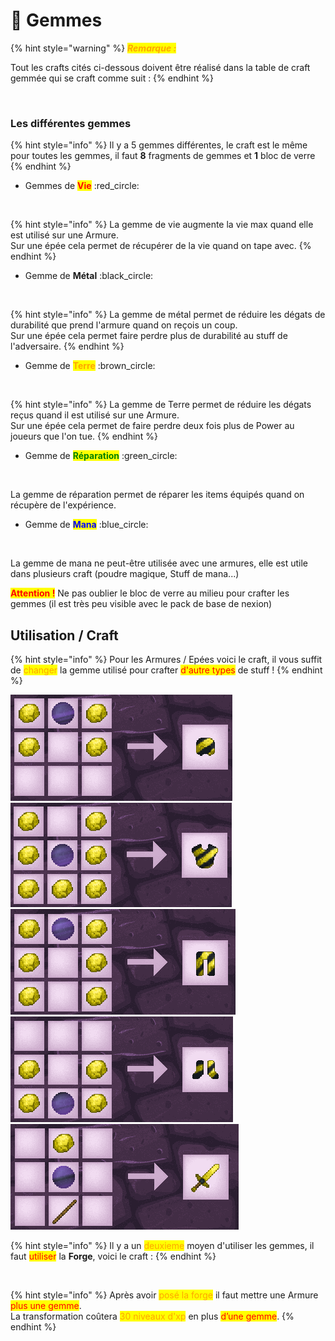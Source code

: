 # 💎 Gemmes

{% hint style="warning" %}
_<mark style="color:orange;">**Remarque :**</mark>_

Tout les crafts cités ci-dessous doivent être réalisé dans la table de craft gemmée qui se craft comme suit :
{% endhint %}

<figure><img src="../.gitbook/assets/table de craft gemmée.png" alt=""><figcaption></figcaption></figure>

### Les différentes gemmes

{% hint style="info" %}
Il y a 5 gemmes différentes, le craft est le même pour toutes les gemmes, il faut **8** fragments de gemmes et **1** bloc de verre
{% endhint %}

* Gemmes de <mark style="color:red;">**Vie**</mark> :red\_circle:

<figure><img src="https://lh5.googleusercontent.com/L1NwHYQxiMW8cMZUuc518KOHD23IuybwArSfr44KGNW4A13iG0uIVQaAYjsc2lba76NXycjfF8gc9w8GGzeVdlTj-1XQY5Np05oYUi0cREHExFaWvsAWiQkmO5qvWfZDO5mxrl-i" alt=""><figcaption></figcaption></figure>

{% hint style="info" %}
La gemme de vie augmente la vie max quand elle est utilisé sur une Armure. \
Sur une épée cela permet de récupérer de la vie quand on tape avec.
{% endhint %}

* Gemme de **Métal** :black\_circle:

<figure><img src="https://lh3.googleusercontent.com/hVHesUnw11eRuxoO40idzwmuCdXvZmyP-UtpXD4EiodS733CUIw4slEm3V9211IR6dtz0H0covDbhhPNediCKlWE2VNuTiSSS9dolMZnAtjGAc9OCixzFa_rEsRd2wuOaN867-OL" alt=""><figcaption></figcaption></figure>

{% hint style="info" %}
La gemme de métal permet de réduire les dégats de durabilité que prend l'armure quand on reçois un coup.\
Sur une épée cela permet faire perdre plus de durabilité au stuff de l'adversaire.
{% endhint %}

* Gemme de <mark style="color:orange;">**Terre**</mark> :brown\_circle:

<figure><img src="https://lh3.googleusercontent.com/ME0OQu7T7a1ba7GMUkM_MC8hvqpnJKuXqXelWEZiDZ1dpHaQH7oZSLP471pAyz00onWKsmIUxy2ZnV_xZ2v6QZHQOauKqXDn9OBhp3vrcGGWLuiX2yrJkneYXpNIC2C1ZEu7amsK" alt=""><figcaption></figcaption></figure>

{% hint style="info" %}
La gemme de Terre permet de réduire les dégats reçus quand il est utilisé sur une Armure.\
Sur une épée cela permet de faire perdre deux fois plus de Power au joueurs que l'on tue.
{% endhint %}

* Gemme de <mark style="color:green;">**Réparation**</mark> :green\_circle:

<figure><img src="https://lh6.googleusercontent.com/EZPIhbaFivqx8KQnQV39OP2LgCLq_VqfjNUeaRr06IoC9JEZh2kNmoz-XDNPvuEKnqJ1uS5nSNRJgCcMQ5uNAfoyzHl3cMcpX3hQwaAbAsdyuwXMq_XcWX75R6LIVJnOV9D90g7E" alt=""><figcaption></figcaption></figure>

La gemme de réparation permet de réparer les items équipés quand on récupère de l'expérience.

* Gemme de <mark style="color:blue;">**Mana**</mark> :blue\_circle:

<figure><img src="https://lh4.googleusercontent.com/Ga4pYf9ga7SU2n2tyDop25KGXvoUhIE_EMh5_dsYq8AXw_U4tQpNp7ds-NazZzFMcNxqED--jFNiF0hSQQIVC2n8fidfFmxh6v_sZ3Xs3fF3ARxM7mjbIyTnwsNFzYVN7DegTkKJ" alt=""><figcaption></figcaption></figure>

La gemme de mana ne peut-être utilisée avec une armures, elle est utile dans plusieurs craft (poudre magique, Stuff de mana...)&#x20;



<mark style="color:red;">**Attention !**</mark> Ne pas oublier le bloc de verre au milieu pour crafter les gemmes (il est très peu visible avec le pack de base de nexion)



## Utilisation / Craft

{% hint style="info" %}
Pour les Armures / Epées voici le craft, il vous suffit de <mark style="color:orange;">changer</mark> la gemme utilisé pour crafter <mark style="color:red;">d'autre types</mark> de stuff !
{% endhint %}

![](<../.gitbook/assets/image (5).png>)![](<../.gitbook/assets/image (55).png>)![](<../.gitbook/assets/image (88).png>)![](<../.gitbook/assets/image (34).png>)![](<../.gitbook/assets/image (52).png>)

{% hint style="info" %}
Il y a un <mark style="color:orange;">deuxieme</mark> moyen d'utiliser les gemmes, il faut <mark style="color:red;">utiliser</mark> la **Forge**, voici le craft :
{% endhint %}

<figure><img src="https://lh4.googleusercontent.com/DMnQHOWGwHSEidtE8MZguIgUzrLK1Z8TroUu--GWjTYeWzsSSnw5YirQomh_wXspG0kSePhkCxM6KZvDe6t9cCAdYroh_Js7X8yOvQDI6XxZL0dCe563qBHg1f-UWhiy8b5hZlkj" alt=""><figcaption></figcaption></figure>

{% hint style="info" %}
Après avoir <mark style="color:orange;">posé la forge</mark> il faut mettre une Armure <mark style="color:red;">plus une gemme</mark>. \
La transformation coûtera <mark style="color:orange;">30 niveaux d'xp</mark> en plus <mark style="color:red;">d’une gemme</mark>.
{% endhint %}

<figure><img src="https://lh6.googleusercontent.com/oGcOER9Yqro6bMWk5BmvIJwEuzv11rtbYMb_HauLCOj6Vus3dTkW3s0V2BetAyAiLgAYIJ-C4nZFoiKsklzznx7S0F1rxWTFOVCSsQCQatiUg2EWtdP--s6hmA_-R8kA7H_RVW4R" alt=""><figcaption></figcaption></figure>
